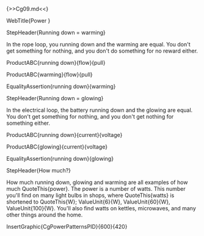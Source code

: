 {>>Cg09.md<<}

WebTitle{Power }

StepHeader{Running down = warming}

In the rope loop, you running down and the warming are equal. You don't get something for nothing, and you don't do something for no reward either.

ProductABC{running down}{flow}{pull}

ProductABC{warming}{flow}{pull}

EqualityAssertion{running down}{warming}

StepHeader{Running down = glowing} 

In the electrical loop, the battery running down and the glowing are equal. You don't get something for nothing, and you don't get nothing for something either.

ProductABC{running down}{current}{voltage}

ProductABC{glowing}{current}{voltage}

EqualityAssertion{running down}{glowing}

StepHeader{How much?} 

How much running down, glowing and warming are all examples of how much QuoteThis{power}. The power is a number of watts. This number you'll find on many light bulbs in shops, where QuoteThis{watts} is shortened to QuoteThis{W}; ValueUnit{6}{W}, ValueUnit{60}{W}, ValueUnit{100}{W}. You'll also find watts on kettles, microwaves, and many other things around the home.

InsertGraphic{CgPowerPatternsPID}{600}{420}


